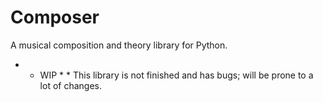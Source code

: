 # Composer
A musical composition and theory library for Python.

* * WIP * *
This library is not finished and has bugs; will be prone to a lot of changes.
